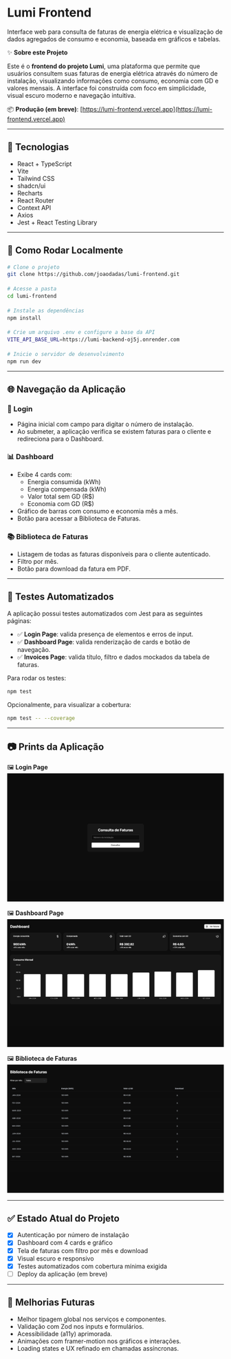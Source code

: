 # Lumi Frontend

Interface web para consulta de faturas de energia elétrica e visualização de dados agregados de consumo e economia, baseada em gráficos e tabelas.

✨ **Sobre este Projeto**

Este é o **frontend do projeto Lumi**, uma plataforma que permite que usuários consultem suas faturas de energia elétrica através do número de instalação, visualizando informações como consumo, economia com GD e valores mensais. A interface foi construída com foco em simplicidade, visual escuro moderno e navegação intuitiva.

📦 **Produção (em breve)**: [https://lumi-frontend.vercel.app](https://lumi-frontend.vercel.app)  

---

## 🧰 Tecnologias

- React + TypeScript  
- Vite  
- Tailwind CSS  
- shadcn/ui  
- Recharts  
- React Router  
- Context API  
- Axios  
- Jest + React Testing Library  

---

## 🔹 Como Rodar Localmente

```bash
# Clone o projeto
git clone https://github.com/joaodadas/lumi-frontend.git

# Acesse a pasta
cd lumi-frontend

# Instale as dependências
npm install

# Crie um arquivo .env e configure a base da API
VITE_API_BASE_URL=https://lumi-backend-oj5j.onrender.com

# Inicie o servidor de desenvolvimento
npm run dev
```

---

## 🌐 Navegação da Aplicação

### 🔐 Login
- Página inicial com campo para digitar o número de instalação.
- Ao submeter, a aplicação verifica se existem faturas para o cliente e redireciona para o Dashboard.

### 📊 Dashboard
- Exibe 4 cards com:
  - Energia consumida (kWh)
  - Energia compensada (kWh)
  - Valor total sem GD (R$)
  - Economia com GD (R$)
- Gráfico de barras com consumo e economia mês a mês.
- Botão para acessar a Biblioteca de Faturas.

### 📚 Biblioteca de Faturas
- Listagem de todas as faturas disponíveis para o cliente autenticado.
- Filtro por mês.
- Botão para download da fatura em PDF.

---

## 🧪 Testes Automatizados

A aplicação possui testes automatizados com Jest para as seguintes páginas:

- ✅ **Login Page**: valida presença de elementos e erros de input.
- ✅ **Dashboard Page**: valida renderização de cards e botão de navegação.
- ✅ **Invoices Page**: valida título, filtro e dados mockados da tabela de faturas.

Para rodar os testes:

```bash
npm test
```

Opcionalmente, para visualizar a cobertura:

```bash
npm test -- --coverage
```

---

## 📷 Prints da Aplicação

🖼️ **Login Page**  
![Login](./public/screenshots/login.png)

🖼️ **Dashboard Page**  
![Dashboard](./public/screenshots/dashboard.png)

🖼️ **Biblioteca de Faturas**  
![Invoices](./public/screenshots/invoices.png)

---

## ✅ Estado Atual do Projeto

- [x] Autenticação por número de instalação  
- [x] Dashboard com 4 cards e gráfico  
- [x] Tela de faturas com filtro por mês e download  
- [x] Visual escuro e responsivo  
- [x] Testes automatizados com cobertura mínima exigida  
- [ ] Deploy da aplicação (em breve)  

---

## 🚀 Melhorias Futuras

- Melhor tipagem global nos serviços e componentes.
- Validação com Zod nos inputs e formulários.
- Acessibilidade (a11y) aprimorada.
- Animações com framer-motion nos gráficos e interações.
- Loading states e UX refinado em chamadas assíncronas.
